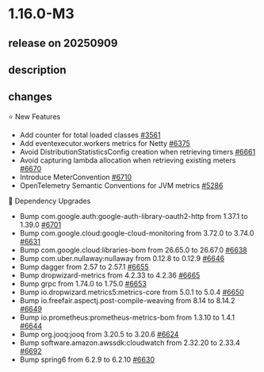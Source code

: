 # 1.16.0-M3

## release on 20250909
## description
## changes
⭐ New Features

* Add counter for total loaded classes <a href="https://github.com/micrometer-metrics/micrometer/issues/3561" data-hovercard-type="issue" data-hovercard-url="/micrometer-metrics/micrometer/issues/3561/hovercard">#3561</a>
* Add eventexecutor.workers metrics for Netty <a href="https://github.com/micrometer-metrics/micrometer/issues/6375" data-hovercard-type="issue" data-hovercard-url="/micrometer-metrics/micrometer/issues/6375/hovercard">#6375</a>
* Avoid DistributionStatisticsConfig creation when retrieving timers <a href="https://github.com/micrometer-metrics/micrometer/pull/6661" data-hovercard-type="pull_request" data-hovercard-url="/micrometer-metrics/micrometer/pull/6661/hovercard">#6661</a>
* Avoid capturing lambda allocation when retrieving existing meters <a href="https://github.com/micrometer-metrics/micrometer/pull/6670" data-hovercard-type="pull_request" data-hovercard-url="/micrometer-metrics/micrometer/pull/6670/hovercard">#6670</a>
* Introduce MeterConvention <a href="https://github.com/micrometer-metrics/micrometer/issues/6710" data-hovercard-type="issue" data-hovercard-url="/micrometer-metrics/micrometer/issues/6710/hovercard">#6710</a>
* OpenTelemetry Semantic Conventions for JVM metrics <a href="https://github.com/micrometer-metrics/micrometer/issues/5286" data-hovercard-type="issue" data-hovercard-url="/micrometer-metrics/micrometer/issues/5286/hovercard">#5286</a>

🔨 Dependency Upgrades

* Bump com.google.auth:google-auth-library-oauth2-http from 1.37.1 to 1.39.0 <a href="https://github.com/micrometer-metrics/micrometer/pull/6701" data-hovercard-type="pull_request" data-hovercard-url="/micrometer-metrics/micrometer/pull/6701/hovercard">#6701</a>
* Bump com.google.cloud:google-cloud-monitoring from 3.72.0 to 3.74.0 <a href="https://github.com/micrometer-metrics/micrometer/pull/6631" data-hovercard-type="pull_request" data-hovercard-url="/micrometer-metrics/micrometer/pull/6631/hovercard">#6631</a>
* Bump com.google.cloud:libraries-bom from 26.65.0 to 26.67.0 <a href="https://github.com/micrometer-metrics/micrometer/pull/6638" data-hovercard-type="pull_request" data-hovercard-url="/micrometer-metrics/micrometer/pull/6638/hovercard">#6638</a>
* Bump com.uber.nullaway:nullaway from 0.12.8 to 0.12.9 <a href="https://github.com/micrometer-metrics/micrometer/pull/6646" data-hovercard-type="pull_request" data-hovercard-url="/micrometer-metrics/micrometer/pull/6646/hovercard">#6646</a>
* Bump dagger from 2.57 to 2.57.1 <a href="https://github.com/micrometer-metrics/micrometer/pull/6655" data-hovercard-type="pull_request" data-hovercard-url="/micrometer-metrics/micrometer/pull/6655/hovercard">#6655</a>
* Bump dropwizard-metrics from 4.2.33 to 4.2.36 <a href="https://github.com/micrometer-metrics/micrometer/pull/6665" data-hovercard-type="pull_request" data-hovercard-url="/micrometer-metrics/micrometer/pull/6665/hovercard">#6665</a>
* Bump grpc from 1.74.0 to 1.75.0 <a href="https://github.com/micrometer-metrics/micrometer/pull/6653" data-hovercard-type="pull_request" data-hovercard-url="/micrometer-metrics/micrometer/pull/6653/hovercard">#6653</a>
* Bump io.dropwizard.metrics5:metrics-core from 5.0.1 to 5.0.4 <a href="https://github.com/micrometer-metrics/micrometer/pull/6650" data-hovercard-type="pull_request" data-hovercard-url="/micrometer-metrics/micrometer/pull/6650/hovercard">#6650</a>
* Bump io.freefair.aspectj.post-compile-weaving from 8.14 to 8.14.2 <a href="https://github.com/micrometer-metrics/micrometer/pull/6649" data-hovercard-type="pull_request" data-hovercard-url="/micrometer-metrics/micrometer/pull/6649/hovercard">#6649</a>
* Bump io.prometheus:prometheus-metrics-bom from 1.3.10 to 1.4.1 <a href="https://github.com/micrometer-metrics/micrometer/pull/6644" data-hovercard-type="pull_request" data-hovercard-url="/micrometer-metrics/micrometer/pull/6644/hovercard">#6644</a>
* Bump org.jooq:jooq from 3.20.5 to 3.20.6 <a href="https://github.com/micrometer-metrics/micrometer/pull/6624" data-hovercard-type="pull_request" data-hovercard-url="/micrometer-metrics/micrometer/pull/6624/hovercard">#6624</a>
* Bump software.amazon.awssdk:cloudwatch from 2.32.20 to 2.33.4 <a href="https://github.com/micrometer-metrics/micrometer/pull/6692" data-hovercard-type="pull_request" data-hovercard-url="/micrometer-metrics/micrometer/pull/6692/hovercard">#6692</a>
* Bump spring6 from 6.2.9 to 6.2.10 <a href="https://github.com/micrometer-metrics/micrometer/pull/6630" data-hovercard-type="pull_request" data-hovercard-url="/micrometer-metrics/micrometer/pull/6630/hovercard">#6630</a>


